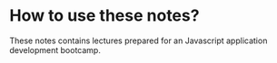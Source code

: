 # How to use these notes?

These notes contains lectures prepared for an Javascript application development bootcamp.


